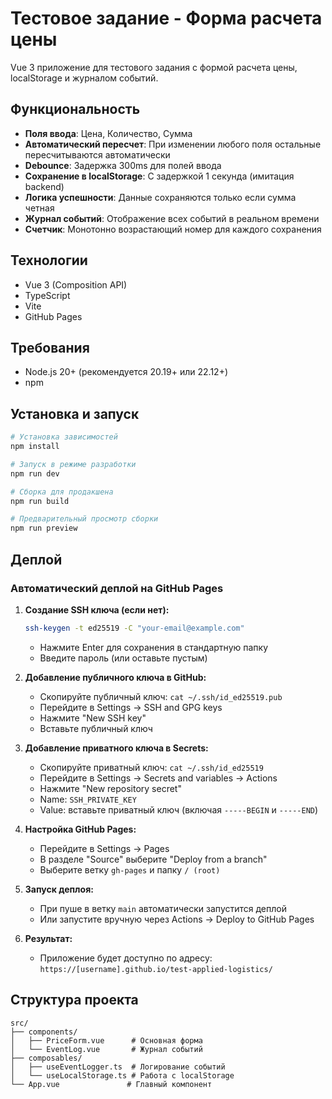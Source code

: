 # Тестовое задание - Форма расчета цены

Vue 3 приложение для тестового задания с формой расчета цены, localStorage и журналом событий.

## Функциональность

- **Поля ввода**: Цена, Количество, Сумма
- **Автоматический пересчет**: При изменении любого поля остальные пересчитываются автоматически
- **Debounce**: Задержка 300ms для полей ввода
- **Сохранение в localStorage**: С задержкой 1 секунда (имитация backend)
- **Логика успешности**: Данные сохраняются только если сумма четная
- **Журнал событий**: Отображение всех событий в реальном времени
- **Счетчик**: Монотонно возрастающий номер для каждого сохранения

## Технологии

- Vue 3 (Composition API)
- TypeScript
- Vite
- GitHub Pages

## Требования

- Node.js 20+ (рекомендуется 20.19+ или 22.12+)
- npm

## Установка и запуск

```bash
# Установка зависимостей
npm install

# Запуск в режиме разработки
npm run dev

# Сборка для продакшена
npm run build

# Предварительный просмотр сборки
npm run preview
```

## Деплой

### Автоматический деплой на GitHub Pages

1. **Создание SSH ключа (если нет):**
   ```bash
   ssh-keygen -t ed25519 -C "your-email@example.com"
   ```
   - Нажмите Enter для сохранения в стандартную папку
   - Введите пароль (или оставьте пустым)

2. **Добавление публичного ключа в GitHub:**
   - Скопируйте публичный ключ: `cat ~/.ssh/id_ed25519.pub`
   - Перейдите в Settings → SSH and GPG keys
   - Нажмите "New SSH key"
   - Вставьте публичный ключ

3. **Добавление приватного ключа в Secrets:**
   - Скопируйте приватный ключ: `cat ~/.ssh/id_ed25519`
   - Перейдите в Settings → Secrets and variables → Actions
   - Нажмите "New repository secret"
   - Name: `SSH_PRIVATE_KEY`
   - Value: вставьте приватный ключ (включая `-----BEGIN` и `-----END`)

4. **Настройка GitHub Pages:**
   - Перейдите в Settings → Pages
   - В разделе "Source" выберите "Deploy from a branch"
   - Выберите ветку `gh-pages` и папку `/ (root)`

5. **Запуск деплоя:**
   - При пуше в ветку `main` автоматически запустится деплой
   - Или запустите вручную через Actions → Deploy to GitHub Pages

6. **Результат:**
   - Приложение будет доступно по адресу: `https://[username].github.io/test-applied-logistics/`

## Структура проекта

```
src/
├── components/
│   ├── PriceForm.vue      # Основная форма
│   └── EventLog.vue       # Журнал событий
├── composables/
│   ├── useEventLogger.ts  # Логирование событий
│   └── useLocalStorage.ts # Работа с localStorage
└── App.vue               # Главный компонент
```
